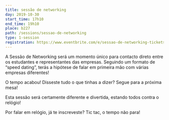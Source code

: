 ```yaml
---
title: sessão de networking
day: 2019-10-30
start_time: 17h10
end_time: 19h10
place: b227
path: /sessions/sessao-de-networking
type: 1-session
registration: https://www.eventbrite.com/e/sessao-de-networking-tickets-51634397874
---
```


A Sessão de Networking será um momento único para contacto direto entre os estudantes e representantes das empresas. Seguindo um formato de “speed dating”, terás a hipótese de falar em primeira mão com várias empresas diferentes!

O tempo acabou! Disseste tudo o que tinhas a dizer? Segue para a próxima mesa!

Esta sessão será certamente diferente e divertida, estando todos contra o relógio!

Por falar em relógio, já te inscreveste? Tic tac, o tempo não para!
